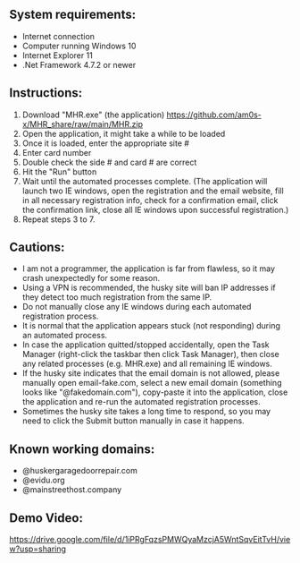 System requirements:
------------------------------------------------
- Internet connection
- Computer running Windows 10
- Internet Explorer 11
- .Net Framework 4.7.2 or newer


Instructions:
------------------------------------------------
1. Download "MHR.exe" (the application) https://github.com/am0s-x/MHR_share/raw/main/MHR.zip
2. Open the application, it might take a while to be loaded
3. Once it is loaded, enter the appropriate site #
4. Enter card number
5. Double check the side # and card # are correct
6. Hit the "Run" button
7. Wait until the automated processes complete.
(The application will launch two IE windows, open the registration and the email website, fill in all necessary registration info, check for a confirmation email, click the confirmation link, close all IE windows upon successful registration.)
8. Repeat steps 3 to 7.


Cautions:
------------------------------------------------
- I am not a programmer, the application is far from flawless, so it may crash unexpectedly for some reason.
- Using a VPN is recommended, the husky site will ban IP addresses if they detect too much registration from the same IP.
- Do not manually close any IE windows during each automated registration process.
- It is normal that the application appears stuck (not responding) during an automated process.
- In case the application quitted/stopped accidentally, open the Task Manager (right-click the taskbar then click Task Manager), then close any related processes (e.g. MHR.exe) and all remaining IE windows.
- If the husky site indicates that the email domain is not allowed, please manually open email-fake.com, select a new email domain (something looks like "@fakedomain.com"), copy-paste it into the application, close the application and re-run the automated registration processes.
- Sometimes the husky site takes a long time to respond, so you may need to click the Submit button manually in case it happens.


Known working domains:
------------------------------------------------
- @huskergaragedoorrepair.com
- @evidu.org
- @mainstreethost.company


Demo Video:
------------------------------------------------
https://drive.google.com/file/d/1iPRgFqzsPMWQyaMzcjA5WntSqvEitTvH/view?usp=sharing

